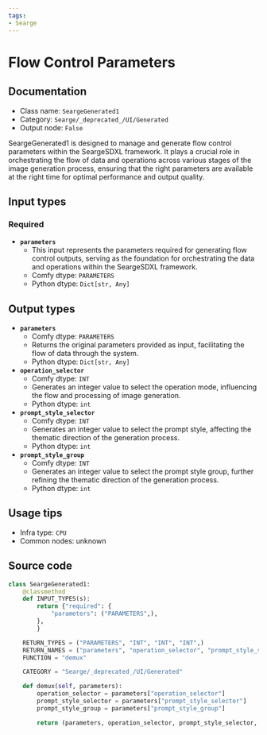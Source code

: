 ```yaml
---
tags:
- Searge
---
```


# Flow Control Parameters
## Documentation
- Class name: `SeargeGenerated1`
- Category: `Searge/_deprecated_/UI/Generated`
- Output node: `False`

SeargeGenerated1 is designed to manage and generate flow control parameters within the SeargeSDXL framework. It plays a crucial role in orchestrating the flow of data and operations across various stages of the image generation process, ensuring that the right parameters are available at the right time for optimal performance and output quality.
## Input types
### Required
- **`parameters`**
    - This input represents the parameters required for generating flow control outputs, serving as the foundation for orchestrating the data and operations within the SeargeSDXL framework.
    - Comfy dtype: `PARAMETERS`
    - Python dtype: `Dict[str, Any]`
## Output types
- **`parameters`**
    - Comfy dtype: `PARAMETERS`
    - Returns the original parameters provided as input, facilitating the flow of data through the system.
    - Python dtype: `Dict[str, Any]`
- **`operation_selector`**
    - Comfy dtype: `INT`
    - Generates an integer value to select the operation mode, influencing the flow and processing of image generation.
    - Python dtype: `int`
- **`prompt_style_selector`**
    - Comfy dtype: `INT`
    - Generates an integer value to select the prompt style, affecting the thematic direction of the generation process.
    - Python dtype: `int`
- **`prompt_style_group`**
    - Comfy dtype: `INT`
    - Generates an integer value to select the prompt style group, further refining the thematic direction of the generation process.
    - Python dtype: `int`
## Usage tips
- Infra type: `CPU`
- Common nodes: unknown


## Source code
```python
class SeargeGenerated1:
    @classmethod
    def INPUT_TYPES(s):
        return {"required": {
            "parameters": ("PARAMETERS",),
        },
        }

    RETURN_TYPES = ("PARAMETERS", "INT", "INT", "INT",)
    RETURN_NAMES = ("parameters", "operation_selector", "prompt_style_selector", "prompt_style_group",)
    FUNCTION = "demux"

    CATEGORY = "Searge/_deprecated_/UI/Generated"

    def demux(self, parameters):
        operation_selector = parameters["operation_selector"]
        prompt_style_selector = parameters["prompt_style_selector"]
        prompt_style_group = parameters["prompt_style_group"]

        return (parameters, operation_selector, prompt_style_selector, prompt_style_group,)

```
